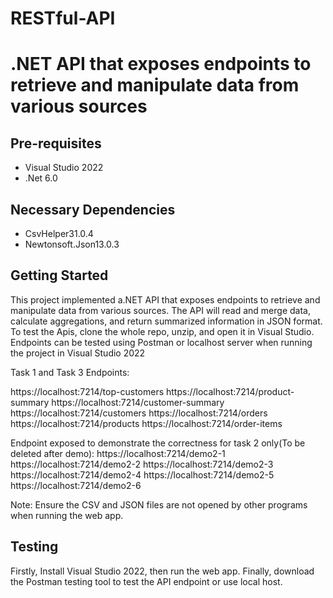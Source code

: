 # RESTful-API
.NET API that exposes endpoints to retrieve and manipulate data from various sources
===================================

Pre-requisites
--------------

- Visual Studio 2022
- .Net 6.0


Necessary Dependencies
--------------
- CsvHelper31.0.4
- Newtonsoft.Json13.0.3


Getting Started
---------------

This project implemented a.NET API that exposes endpoints to retrieve and manipulate data from various sources. The API will read and merge data, calculate aggregations, and return summarized information in JSON format.  To test the Apis, clone the whole repo, unzip, and open it in Visual Studio.
Endpoints can be tested using Postman or localhost server when running the project in Visual Studio 2022


Task 1 and Task 3 Endpoints:

https://localhost:7214/top-customers
https://localhost:7214/product-summary
https://localhost:7214/customer-summary
https://localhost:7214/customers
https://localhost:7214/orders
https://localhost:7214/products
https://localhost:7214/order-items



Endpoint exposed to demonstrate the correctness for task 2 only(To be deleted after demo):
https://localhost:7214/demo2-1
https://localhost:7214/demo2-2
https://localhost:7214/demo2-3
https://localhost:7214/demo2-4
https://localhost:7214/demo2-5
https://localhost:7214/demo2-6





Note: Ensure the CSV and JSON files are not opened by other programs when running the web app.


Testing
-------

Firstly, Install Visual Studio 2022, then run the web app. Finally, download the Postman testing tool to test the API endpoint or use local host.

 
